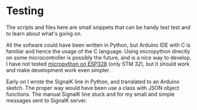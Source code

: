 # Testing

The scripts and files here are small snippets that can be handy test test and to learn about what's going on.

All the sofware could have been written in Python, but Arduino IDE with C is familiar and hence the usage of
the C language. Using micropython directly on some microcontroller is possibly the future, and is a nice
way to develop. I have not tested [micropython on ESP328](https://randomnerdtutorials.com/getting-started-micropython-esp32-esp8266/) (only STM 32), but it should work and make development work even simpler.

Early on I wrote the SignalK line in Python, and translated to an Arduino sketch. The proper way would have 
been use a class with JSON object functions. The manual SignalK line stuck and for my small and simple messages 
sent to SignalK server.
